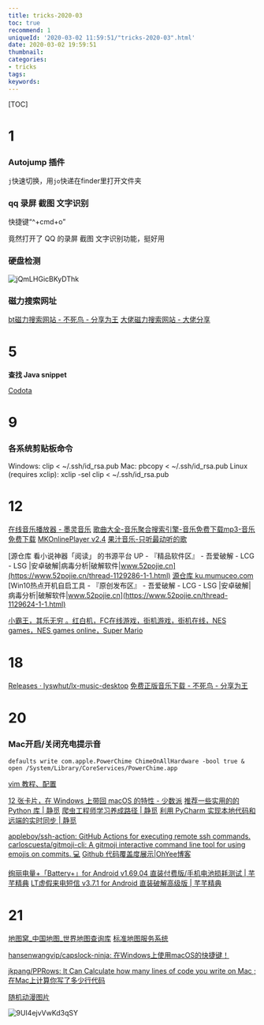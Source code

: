 ```yaml
---
title: tricks-2020-03
toc: true
recommend: 1
uniqueId: '2020-03-02 11:59:51/"tricks-2020-03".html'
date: 2020-03-02 19:59:51
thumbnail:
categories:
- tricks
tags:
keywords:
---
```


[TOC]

<!--more-->

# 1

### **Autojump 插件**

`j`快速切换，用`jo`快递在finder里打开文件夹



### qq 录屏 截图 文字识别

快捷键“^+cmd+o”

竟然打开了 QQ 的录屏 截图 文字识别功能，挺好用

### 硬盘检测

![jQmLHGicBKyDThk](https://i.loli.net/2020/03/03/jQmLHGicBKyDThk.png)



### 磁力搜索网址

[bt磁力搜索网站 - 不死鸟 - 分享为王](https://hao.su/908/)
[大佬磁力搜索网站 - 大佬分享](https://dalao.ru/3/)



# 5

**查找 Java snippet**

[Codota](https://www.codota.com/code/java/class-index)



# 9

### 各系统剪贴板命令

Windows:
clip < ~/.ssh/id_rsa.pub
Mac:
pbcopy < ~/.ssh/id_rsa.pub
Linux (requires xclip):
xclip -sel clip < ~/.ssh/id_rsa.pub



# 12

[在线音乐播放器 - 墨灵音乐](https://music.qugeek.com/app/player)
[歌曲大全-音乐聚合搜索引擎-音乐免费下载mp3-音乐免费下载](http://www.gequdaquan.net/gqss/index.html)
[MKOnlinePlayer v2.4](http://music.uixsj.cn/)
[果汁音乐-只听最动听的歌](http://guozhivip.com/yinyue/)



[源仓库 看小说神器「阅读」 的书源平台 UP - 『精品软件区』 - 吾爱破解 - LCG - LSG |安卓破解|病毒分析|破解软件|www.52pojie.cn](https://www.52pojie.cn/thread-1129286-1-1.html)
[源仓库 ku.mumuceo.com](http://ku.mumuceo.com/yuedu/index/index.html)
[Win10热点开机自启工具 - 『原创发布区』 - 吾爱破解 - LCG - LSG |安卓破解|病毒分析|破解软件|www.52pojie.cn](https://www.52pojie.cn/thread-1129624-1-1.html)



[小霸王，其乐无穷 。红白机，FC在线游戏，街机游戏，街机在线，NES games，NES games online，Super Mario](https://www.yikm.net/)



# 18

[Releases · lyswhut/lx-music-desktop](https://github.com/lyswhut/lx-music-desktop/releases)
[免费正版音乐下载 - 不死鸟 - 分享为王](https://hao.su/3041/)



# 20

### Mac开启/关闭充电提示音

```shell
defaults write com.apple.PowerChime ChimeOnAllHardware -bool true & open /System/Library/CoreServices/PowerChime.app
```



[vim 教程、配置](https://starrycat.me/vim-tutorial-guide.html)



[12 张卡片，在 Windows 上带回 macOS 的特性 - 少数派](https://sspai.com/post/59464)
[推荐一些实用的的 Python 库 | 静觅](https://cuiqingcai.com/9077.html)
[爬虫工程师学习养成路径 | 静觅](https://cuiqingcai.com/9075.html)
[利用 PyCharm 实现本地代码和远端的实时同步 | 静觅](https://cuiqingcai.com/9073.html)

[appleboy/ssh-action: GitHub Actions for executing remote ssh commands.](https://github.com/appleboy/ssh-action)
[carloscuesta/gitmoji-cli: A gitmoji interactive command line tool for using emojis on commits. 💻](https://github.com/carloscuesta/gitmoji-cli)
[Github 代码覆盖度展示|OhYee博客](https://www.oyohyee.com/post/note_github_codecov)



[绚丽电量+「Battery+」for Android v1.69.04 直装付费版/手机电池损耗测试 | 芊芊精典](https://myqqjd.com/15804.html)
[LT虚假来电短信 v3.7.1 for Android 直装破解高级版 | 芊芊精典](https://myqqjd.com/17005.html)



# 21

[地图窝_中国地图_世界地图查询库](http://www.onegreen.net/)
[标准地图服务系统](http://bzdt.ch.mnr.gov.cn/)



[hansenwangvip/capslock-ninja: 在Windows上使用macOS的快捷键！](https://github.com/hansenwangvip/capslock-ninja)

[jkpang/PPRows: It Can Calculate how many lines of code you write on Mac ; 在Mac上计算你写了多少行代码](https://github.com/jkpang/PPRows)



[随机动漫图片](http://yunjie.f06.87yun.club/st/)



![9UI4ejvVwKd3qSY](https://i.loli.net/2020/03/22/9UI4ejvVwKd3qSY.png)
